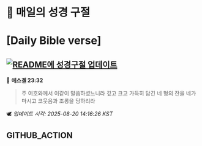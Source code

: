 # 🙏 매일의 성경 구절
# [Daily Bible verse]
## [![README에 성경구절 업데이트](https://github.com/DONGSUKA/first_test/actions/workflows/update-readme-bible.yml/badge.svg)](https://github.com/DONGSUKA/first_test/actions/workflows/update-readme-bible.yml)
<!-- START_BIBLE_VERSE -->
📖 **에스겔 23:32**
> 주 여호와께서 이같이 말씀하셨느니라 깊고 크고 가득히 담긴 네 형의 잔을 네가 마시고 코웃음과 조롱을 당하리라

🕊️ _업데이트 시각: 2025-08-20 14:16:26 KST_
  <!-- END_BIBLE_VERSE -->
## GITHUB_ACTION
